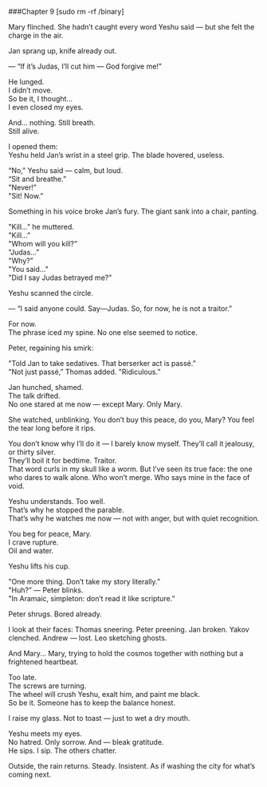 ###Chapter 9 [sudo rm -rf /binary]  

Mary flinched.
She hadn’t caught every word Yeshu said — but she felt the charge in the air.  

Jan sprang up, knife already out.  

— “If it’s Judas, I’ll cut him — God forgive me!”  

He lunged.  
I didn’t move.  
So be it, I thought...  
I even closed my eyes.   

And... nothing.
Still breath.  
Still alive.  

I opened them:  
Yeshu held Jan’s wrist in a steel grip. The blade hovered, useless.  

“No,” Yeshu said — calm, but loud.  
“Sit and breathe.”  
"Never!”  
"Sit! Now.”  

Something in his voice broke Jan’s fury. The giant sank into a chair, panting.  

"Kill…” he muttered.  
"Kill…”  
"Whom will you kill?”  
"Judas…”  
"Why?”  
"You said..."  
"Did I say Judas betrayed me?”  

Yeshu scanned the circle.  

— “I said anyone could. Say—Judas.
So, for now, he is not a traitor.”  

For now.  
The phrase iced my spine. No one else seemed to notice.  

Peter, regaining his smirk:  

"Told Jan to take sedatives. That berserker act is passé.”  
"Not just passé,” Thomas added.
"Ridiculous.”  

Jan hunched, shamed.  
The talk drifted.  
No one stared at me now — except Mary.
Only Mary.

She watched, unblinking. You don’t buy this peace, do you, Mary? You feel the tear long before it rips.  

You don’t know why I’ll do it — I barely know myself. They’ll call it jealousy, or thirty silver.  
They’ll boil it for bedtime.
Traitor.  
That word curls in my skull like a worm. But I’ve seen its true face: the one who dares to walk alone. Who won’t merge. Who says mine in the face of void.  

Yeshu understands. Too well.  
That’s why he stopped the parable.  
That’s why he watches me now — not with anger,  but with quiet recognition.  

You beg for peace, Mary.  
I crave rupture.  
Oil and water.  

Yeshu lifts his cup.  

"One more thing. Don’t take my story literally.”  
"Huh?” — Peter blinks.  
"In Aramaic, simpleton: don’t read it like scripture.”  

Peter shrugs. Bored already.  

I look at their faces: Thomas sneering. Peter preening. Jan broken. Yakov clenched. Andrew — lost. Leo sketching ghosts.

And Mary... Mary, trying to hold the cosmos together with nothing but a frightened heartbeat.  

Too late.  
The screws are turning.  
The wheel will crush Yeshu, exalt him, and paint me black.  
So be it.  Someone has to keep the balance honest.  

I raise my glass. Not to toast — just to wet a dry mouth.  

Yeshu meets my eyes.  
No hatred.  Only sorrow.  And — bleak gratitude.  
He sips.  I sip. The others chatter.  

Outside, the rain returns.
Steady.
Insistent.
As if washing the city for what’s coming next.  
